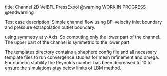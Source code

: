 title: Channel 2D VelBFL PressExpol
@warning WORK IN PROGRESS @endwarning

Test case description:
Simple channel flow using BFl velocity inlet boundary and pressure extrapolation outlet boundary.

using symmetry at y-Axis. So computing only the lower part of the channel.
The upper part of the channel is symmetric to the lower part.

The templates directory contains a shepherd config file and all necessary template files to run convergence studies for mesh refinement and omega.
For numeric stability the Reynolds number has been decreased to 10  to ensure the simulations stay below limits of LBM method.
